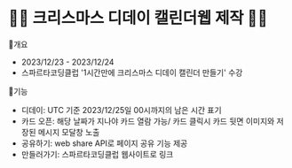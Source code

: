 # 🎅🏻 크리스마스 디데이 캘린더웹 제작 🎅🏻

🎄개요
- 2023/12/23 - 2023/12/24
- 스파르타코딩클럽 '1시간만에 크리스마스 디데이 캘린더 만들기' 수강
  

🎄기능 
- 디데이: UTC 기준 2023/12/25일 00시까지의 남은 시간 표기
- 카드 오픈: 해당 날짜가 지나야 카드 열람 가능/ 카드 클릭시 카드 뒷면 이미지와 저장된 메시지 모달창 노출
- 공유하기: web share API로 페이지 공유 기능 제공
- 만들러가기: 스파르타코딩클럽 웹사이트로 링크
